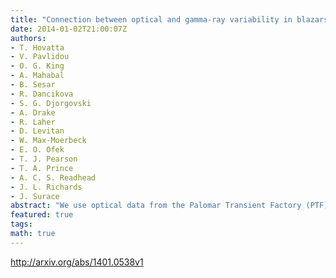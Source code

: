 ```yaml
---
title: "Connection between optical and gamma-ray variability in blazars"
date: 2014-01-02T21:00:07Z
authors:
- T. Hovatta
- V. Pavlidou
- O. G. King
- A. Mahabal
- B. Sesar
- R. Dancikova
- S. G. Djorgovski
- A. Drake
- R. Laher
- D. Levitan
- W. Max-Moerbeck
- E. O. Ofek
- T. J. Pearson
- T. A. Prince
- A. C. S. Readhead
- J. L. Richards
- J. Surace
abstract: "We use optical data from the Palomar Transient Factory (PTF) and the Catalina Real-Time Transient Survey (CRTS) to study the variability of gamma-ray detected and non-detected objects in a large population of active galactic nuclei (AGN) selected from the Candidate Gamma-Ray Blazar Survey and Fermi Gamma-Ray Space Telescope catalogs. Our samples include 714 sources with PTF data and 1244 sources with CRTS data. We calculate the intrinsic modulation index to quantify the optical variability amplitude in these samples. We find the gamma-ray detected objects to be more variable than the non-detected ones. The flat spectrum radio quasars (FSRQs) are more variable than the BL Lac objects in our sample, but the significance of the difference depends on the sample used. When dividing the objects based on their synchrotron peak frequency, we find the low synchrotron peaked (LSP) objects to be significantly more variable than the high synchrotron peaked (HSP) ones, explaining the difference between the FSRQs and BL Lacs. This could be due to the LSPs being observed near their electron energy peak, while in the HSPs the emission is caused by lower energy electrons, which cool more slowly. We also find a significant correlation between the optical and gamma-ray fluxes that is stronger in the HSP BL Lacs than in the FSRQs. The FSRQs in our sample are also more Compton dominated than the HSP BL Lacs. These findings are consistent with models where the gamma-ray emission of HSP objects is produced by the synchrotron self-Compton mechanism, while the LSP objects need an additional external Compton component that increases the scatter in the flux-flux correlation."
featured: true
tags:
math: true
---
```

http://arxiv.org/abs/1401.0538v1
